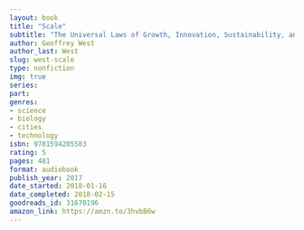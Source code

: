 ```yaml
---
layout: book
title: "Scale"
subtitle: "The Universal Laws of Growth, Innovation, Sustainability, and the Pace of Life in Organisms, Cities, Economies, and Companies"
author: Geoffrey West
author_last: West
slug: west-scale
type: nonfiction
img: true
series: 
part: 
genres:
- science
- biology
- cities
- technology
isbn: 9781594205583
rating: 5
pages: 481
format: audiobook
publish_year: 2017
date_started: 2018-01-16
date_completed: 2018-02-15
goodreads_id: 31670196
amazon_link: https://amzn.to/3hvbB6w
---
```

